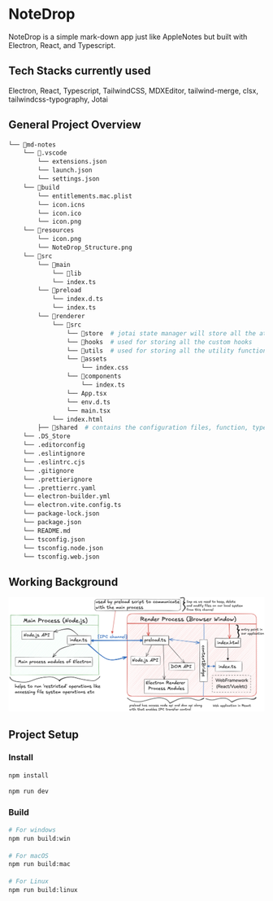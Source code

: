 # NoteDrop

NoteDrop is a simple mark-down app just like AppleNotes but built with Electron, React, and Typescript.

## Tech Stacks currently used

Electron, React, Typescript, TailwindCSS, MDXEditor, tailwind-merge, clsx, tailwindcss-typography, Jotai

## General Project Overview

```bash
└── 📁md-notes
    └── 📁.vscode
        └── extensions.json
        └── launch.json
        └── settings.json
    └── 📁build
        └── entitlements.mac.plist
        └── icon.icns
        └── icon.ico
        └── icon.png
    └── 📁resources
        └── icon.png
        └── NoteDrop_Structure.png
    └── 📁src
        └── 📁main
            └── 📁lib
            └── index.ts
        └── 📁preload
            └── index.d.ts
            └── index.ts
        └── 📁renderer
            └── 📁src
                └── 📁store  # jotai state manager will store all the atoms used for managing their internal state
                └── 📁hooks  # used for storing all the custom hooks
                └── 📁utils  # used for storing all the utility functions that I will use throughout the app
                └── 📁assets
                    └── index.css
                └── 📁components
                    └── index.ts
                └── App.tsx
                └── env.d.ts
                └── main.tsx
            └── index.html
        ├── 📁shared  # contains the configuration files, function, types that are shared between the main and renderer process
    └── .DS_Store
    └── .editorconfig
    └── .eslintignore
    └── .eslintrc.cjs
    └── .gitignore
    └── .prettierignore
    └── .prettierrc.yaml
    └── electron-builder.yml
    └── electron.vite.config.ts
    └── package-lock.json
    └── package.json
    └── README.md
    └── tsconfig.json
    └── tsconfig.node.json
    └── tsconfig.web.json
```

## Working Background

![Project Structure](./resources/NoteDrop_Structure.png)

## Project Setup

### Install

```bash
npm install
```

```bash
npm run dev
```

### Build

```bash
# For windows
npm run build:win

# For macOS
npm run build:mac

# For Linux
npm run build:linux
```
